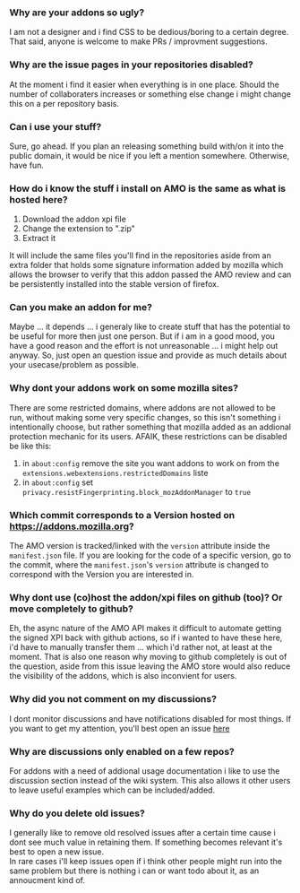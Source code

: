 
### Why are your addons so ugly?

I am not a designer and i find CSS to be dedious/boring to a certain degree.
That said, anyone is welcome to make PRs / improvment suggestions.

### Why are the issue pages in your repositories disabled? 

At the moment i find it easier when everything is in one place. 
Should the number of collaboraters increases or something else change i might change this on a per repository basis. 

### Can i use your stuff? 

Sure, go ahead. If you plan an releasing something build with/on it into the public domain, 
it would be nice if you left a mention somewhere. Otherwise, have fun.   

### How do i know the stuff i install on AMO is the same as what is hosted here?

1. Download the addon xpi file
2. Change the extension to ".zip"
3. Extract it

It will include the same files you'll find in the repositories aside from an extra folder that holds some signature information added by mozilla which allows the browser to verify that this addon passed the AMO review and can be persistently installed into the stable version of firefox. 

### Can you make an addon for me?

Maybe ... it depends ... i generaly like to create stuff that has the potential to be useful for more then just one person.
But if i am in a good mood, you have a good reason and the effort is not unreasonable ... i might help out anyway. 
So, just open an question issue and provide as much details about your usecase/problem as possible. 

### Why dont your addons work on some mozilla sites?

There are some restricted domains, where addons are not allowed to be run, without making some very specific changes, so this isn't something i intentionally choose, but rather something that mozilla added as an addional protection mechanic for its users. AFAIK, these restrictions can be disabled be like this:

1. in `about:config` remove the site you want addons to work on from the `extensions.webextensions.restrictedDomains` liste
2. in `about:config` set `privacy.resistFingerprinting.block_mozAddonManager` to `true`

### Which commit corresponds to a Version hosted on https://addons.mozilla.org? 

The AMO version is tracked/linked with the `version` attribute inside the `manifest.json` file.
If you are looking for the code of a specific version, go to the commit, where the `manifest.json`'s `version` attribute is changed to correspond with the Version you are interested in.

### Why dont use (co)host the addon/xpi files on github (too)? Or move completely to github?

Eh, the async nature of the AMO API makes it difficult to automate getting the signed XPI back with github actions, so if i wanted to have these here, i'd have to manually transfer them ... which i'd rather not, at least at the moment. That is also one reason why moving to github completely is out of the question, aside from this issue leaving the AMO store would also reduce the visibility of the addons, which is also inconvient for users.  

### Why did you not comment on my discussions? 

I dont monitor discussions and have notifications disabled for most things. 
If you want to get my attention, you'll best open an issue [here](https://github.com/igorlogius/igorlogius/issues/new/choose)

### Why are discussions only enabled on a few repos?

For addons with a need of addional usage documentation i like to use the discussion section instead of the wiki system. 
This also allows it other users to leave useful examples which can be included/added. 

### Why do you delete old issues?

I generally like to remove old resolved issues after a certain time cause i dont see much value in retaining them. 
If something becomes relevant it's best to open a new issue.  
In rare cases i'll keep issues open if i think other people might run into the same problem but there is nothing i can or want todo about it, as an annoucment kind of.
